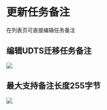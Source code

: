 # 更新任务备注

在列表页可直接编辑任务备注

## 编辑UDTS迁移任务备注

![](http://udts-doc.cn-bj.ufileos.com/transfer/guide/transform_update_remark001.png)

## 最大支持备注长度255字节
![](http://udts-doc.cn-bj.ufileos.com/transfer/guide/transform_update_remark002.png)
